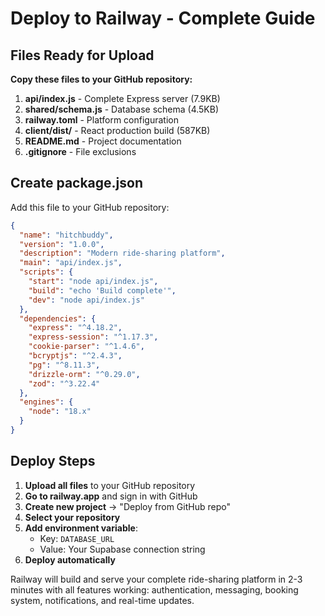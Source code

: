 # Deploy to Railway - Complete Guide

## Files Ready for Upload

**Copy these files to your GitHub repository:**

1. **api/index.js** - Complete Express server (7.9KB)
2. **shared/schema.js** - Database schema (4.5KB)  
3. **railway.toml** - Platform configuration
4. **client/dist/** - React production build (587KB)
5. **README.md** - Project documentation
6. **.gitignore** - File exclusions

## Create package.json

Add this file to your GitHub repository:

```json
{
  "name": "hitchbuddy",
  "version": "1.0.0",
  "description": "Modern ride-sharing platform",
  "main": "api/index.js",
  "scripts": {
    "start": "node api/index.js",
    "build": "echo 'Build complete'",
    "dev": "node api/index.js"
  },
  "dependencies": {
    "express": "^4.18.2",
    "express-session": "^1.17.3",
    "cookie-parser": "^1.4.6",
    "bcryptjs": "^2.4.3",
    "pg": "^8.11.3",
    "drizzle-orm": "^0.29.0",
    "zod": "^3.22.4"
  },
  "engines": {
    "node": "18.x"
  }
}
```

## Deploy Steps

1. **Upload all files** to your GitHub repository
2. **Go to railway.app** and sign in with GitHub
3. **Create new project** → "Deploy from GitHub repo"
4. **Select your repository**
5. **Add environment variable**: 
   - Key: `DATABASE_URL`
   - Value: Your Supabase connection string
6. **Deploy automatically**

Railway will build and serve your complete ride-sharing platform in 2-3 minutes with all features working: authentication, messaging, booking system, notifications, and real-time updates.
